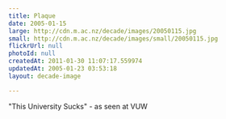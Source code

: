 ```yaml
---
title: Plaque
date: 2005-01-15
large: http://cdn.m.ac.nz/decade/images/20050115.jpg
small: http://cdn.m.ac.nz/decade/images/small/20050115.jpg
flickrUrl: null
photoId: null
createdAt: 2011-01-30 11:07:17.559974
updatedAt: 2005-01-23 03:53:18
layout: decade-image

---
```

"This University Sucks" - as seen at VUW
